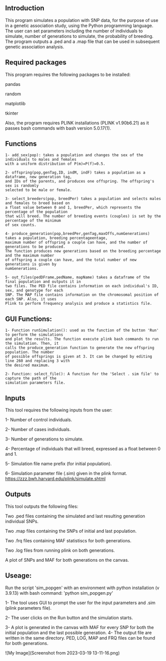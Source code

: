 ## Introduction

This program simulates a population with SNP data, for the purpose of use in a genetic association study, using the Python programming language. The user can set parameters including the number of individuals to simulate, number of generations to simulate, the probability of breeding. The program outputs a .ped and a .map file that can be used in subsequent genetic association analysis.

## Required packages
This program requires the following packages to be installed:

pandas

random

matplotlib

tkinter

Also, the program requires PLINK installations (PLINK v1.90b6.21) as it passes bash commands with bash version 5.0.17(1).

## Functions

    1- add_sex(pop): takes a population and changes the sex of the individuals to males and females 
    with a uniform distribution of P(m)=P(f)=0.5.

    2- offspring(pop,genTag,ID, indM, indF) takes a population as a dataframe, new generation tag,   
    and IDs of the parents, and produces one offspring. The offspring's sex is randomly 
    selected to be male or female.

    3- select_breeders(pop, breedPer) takes a population and selects males and females to breed based on 
    a float value between 0 and 1, breedPer, which represents the percentage of the population 
    that will breed. The number of breeding events (couples) is set by the percentage of the minimum
    of sex counts.

    4- produce_generation(pop,breedPer,genTag,maxOffs,numGenerations) takes a population, breeding percentageentage,
    maximum number of offspring a couple can have, and the number of generations to be produced. 
    The function produces new generations based on the breeding percentage and the maximum number 
    of offspring a couple can have, and the total number of new generations is given by 
    numGenerations. 

    5- out_files(pedDFrame,pedName, mapName) takes a dataframe of the final population and outputs it in 
    two files. The PED file contains information on each individual's ID, sex, and genotype for each 
    SNP. The MAP file contains information on the chromosomal position of each SNP. Also, it uses 
    Plink to perform frequency analysis and produce a statistics file.

## GUI Functions:

    1- Function runSimulation(): used as the function of the button 'Run' to perform the simulations
    and plot the results. The function execute plink bash commands to run the simulation. Then, it 
    calls the produce_generation function to generate the new offspring population. The number
    of possible offsprings is given at 3. It can be changed by editing line 260 and replacing 3 with
    the desired maximum.

    2- Function: select_file(): A function for the 'Select . sim file' to capture the path of the 
    simulation parameters file.

## Inputs
This tool requires the following inputs from the user:

1- Number of control individuals.

2- Number of cases individuals.

3- Number of generations to simulate.

4- Percentage of individuals that will breed, expressed as a float between 0 and 1.

5- Simulation file name prefix (for initial population).

6- Simulation parameter file (.sim) given in the plink format.
 https://zzz.bwh.harvard.edu/plink/simulate.shtml
 
## Outputs
This tool outputs the following files:

Two .ped files containing the simulated and last resulting generation individual SNPs.

Two .map files containing the SNPs of initial and last population.

Two .frq files containing MAF statistiscs for both generations.

Two .log files from running plink on both generations.

A plot of SNPs and MAF for both generations on the canvas.

## Useage:
Run the script 'sim_popgen' with an environment with python installation (v 3.9.13) with bash command:
         'python sim_popgen.py'

1- The tool uses GUI to prompt the user for the input parameters and .sim (plink parameters file).

2- The user clicks on the Run button and the simulation starts.

3- A plot is generated in the canvas with MAF for every SNP for both the initial population and the 
    last possible generation.
4- The output file are written in the same directory. PED, LOG, MAP and FRQ files can be found for both
    generations.



![My Image](Screenshot from 2023-03-19 13-11-16.png)

